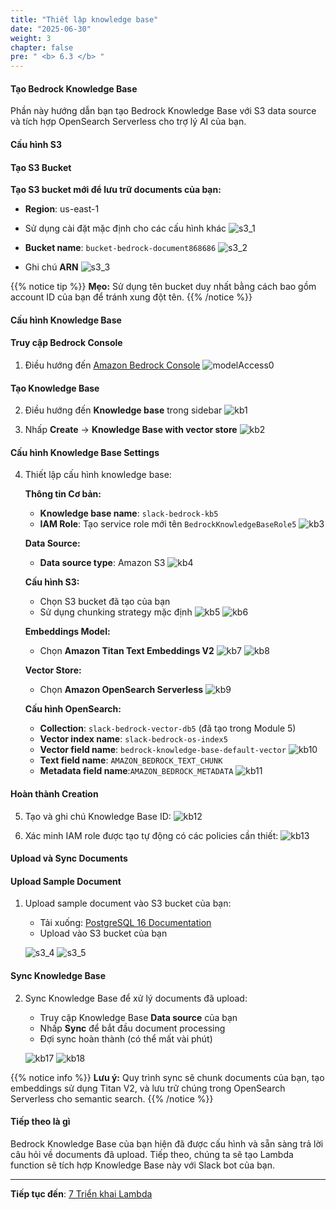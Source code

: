 ```yaml
---
title: "Thiết lập knowledge base"
date: "2025-06-30"
weight: 3
chapter: false
pre: " <b> 6.3 </b> "
---
```


#### Tạo Bedrock Knowledge Base

Phần này hướng dẫn bạn tạo Bedrock Knowledge Base với S3 data source và tích hợp OpenSearch Serverless cho trợ lý AI của bạn.

#### Cấu hình S3

#### Tạo S3 Bucket

**Tạo S3 bucket mới để lưu trữ documents của bạn:**

- **Region**: us-east-1

- Sử dụng cài đặt mặc định cho các cấu hình khác
    ![s3_1](/images/6-bedrock_setup/6.3-knowledge_base/s3_1.png?width=90pc)
  
- **Bucket name**: `bucket-bedrock-document868686`
    ![s3_2](/images/6-bedrock_setup/6.3-knowledge_base/s3_2.png?width=90pc)
  
- Ghi chú **ARN**
    ![s3_3](/images/6-bedrock_setup/6.3-knowledge_base/s3-3.png?width=90pc)

{{% notice tip %}}
**Mẹo:** Sử dụng tên bucket duy nhất bằng cách bao gồm account ID của bạn để tránh xung đột tên.
{{% /notice %}}

#### Cấu hình Knowledge Base

#### Truy cập Bedrock Console

1. Điều hướng đến [Amazon Bedrock Console](https://us-east-1.console.aws.amazon.com/bedrock/home?region=us-east-1#/overview)
   ![modelAccess0](/images/6-bedrock_setup/6.3-knowledge_base/modelAccess0.png?width=90pc)

#### Tạo Knowledge Base

2. Điều hướng đến **Knowledge base** trong sidebar
   ![kb1](/images/6-bedrock_setup/6.3-knowledge_base/kb1.png?width=91pc)

3. Nhấp **Create** → **Knowledge Base with vector store**
   ![kb2](/images/6-bedrock_setup/6.3-knowledge_base/kb2.png?width=91pc)

#### Cấu hình Knowledge Base Settings

4. Thiết lập cấu hình knowledge base:

   **Thông tin Cơ bản:**

   - **Knowledge base name**: `slack-bedrock-kb5`
   - **IAM Role**: Tạo service role mới tên `BedrockKnowledgeBaseRole5`
     ![kb3](/images/6-bedrock_setup/6.3-knowledge_base/kb3.png?width=90pc)

   **Data Source:**

   - **Data source type**: Amazon S3
     ![kb4](/images/6-bedrock_setup/6.3-knowledge_base/kb4.png?width=91pc)

   **Cấu hình S3:**

   - Chọn S3 bucket đã tạo của bạn
   - Sử dụng chunking strategy mặc định
     ![kb5](/images/6-bedrock_setup/6.3-knowledge_base/kb5.png?width=90pc)
     ![kb6](/images/6-bedrock_setup/6.3-knowledge_base/kb6.png?width=91pc)

   **Embeddings Model:**

   - Chọn **Amazon Titan Text Embeddings V2**
     ![kb7](/images/6-bedrock_setup/6.3-knowledge_base/kb7.png?width=90pc)
     ![kb8](/images/6-bedrock_setup/6.3-knowledge_base/kb8.png?width=90pc)

   **Vector Store:**

   - Chọn **Amazon OpenSearch Serverless**
     ![kb9](/images/6-bedrock_setup/6.3-knowledge_base/kb9.png?width=90pc)

   **Cấu hình OpenSearch:**

   - **Collection**: `slack-bedrock-vector-db5` (đã tạo trong Module 5)
   - **Vector index name**: `slack-bedrock-os-index5`
   - **Vector field name**: `bedrock-knowledge-base-default-vector`
     ![kb10](/images/6-bedrock_setup/6.3-knowledge_base/kb10.png?width=90pc)
   - **Text field name**: `AMAZON_BEDROCK_TEXT_CHUNK`
   - **Metadata field name**:`AMAZON_BEDROCK_METADATA`
     ![kb11](/images/6-bedrock_setup/6.3-knowledge_base/kb11.png?width=91pc)

#### Hoàn thành Creation

5. Tạo và ghi chú Knowledge Base ID:
   ![kb12](/images/6-bedrock_setup/6.3-knowledge_base/kb12.png?width=90pc)

6. Xác minh IAM role được tạo tự động có các policies cần thiết:
   ![kb13](/images/6-bedrock_setup/6.3-knowledge_base/kb13.png?width=90pc)

#### Upload và Sync Documents

#### Upload Sample Document

1. Upload sample document vào S3 bucket của bạn:

   - Tải xuống: [PostgreSQL 16 Documentation](https://www.postgresql.org/files/documentation/pdf/16/postgresql-16-US.pdf)
   - Upload vào S3 bucket của bạn

   ![s3_4](/images/6-bedrock_setup/6.3-knowledge_base/s3-1.png?width=90pc)
   ![s3_5](/images/6-bedrock_setup/6.3-knowledge_base/s3-2.png?width=90pc)

#### Sync Knowledge Base

2. Sync Knowledge Base để xử lý documents đã upload:

   - Truy cập Knowledge Base **Data source** của bạn
   - Nhấp **Sync** để bắt đầu document processing
   - Đợi sync hoàn thành (có thể mất vài phút)

   ![kb17](/images/6-bedrock_setup/6.3-knowledge_base/kb17.png?width=90pc)
   ![kb18](/images/6-bedrock_setup/6.3-knowledge_base/kb18.png?width=90pc)

{{% notice info %}}
**Lưu ý:** Quy trình sync sẽ chunk documents của bạn, tạo embeddings sử dụng Titan V2, và lưu trữ chúng trong OpenSearch Serverless cho semantic search.
{{% /notice %}}

#### Tiếp theo là gì

Bedrock Knowledge Base của bạn hiện đã được cấu hình và sẵn sàng trả lời câu hỏi về documents đã upload. Tiếp theo, chúng ta sẽ tạo Lambda function sẽ tích hợp Knowledge Base này với Slack bot của bạn.

---

**Tiếp tục đến**: [7 Triển khai Lambda](../../7-lambda_implementation/)
